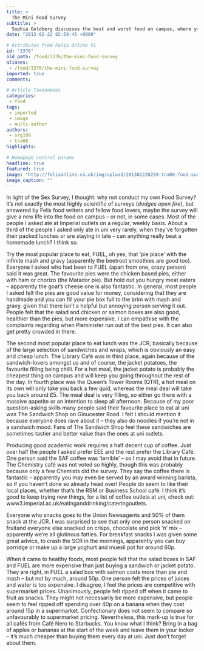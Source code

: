 ```yaml
---
title: >
  The Mini Food Survey
subtitle: >
  Sophia Goldberg discusses the best and worst food on campus, where you can get the best lunch or coffee and whether students are put off buying healthy foods because of the price tag.
date: "2013-02-22 02:59:45 +0000"

# Attributes from Felix Online V1
id: "3376"
old_path: /food/3376/the-mini-food-survey
aliases:
 - /food/3376/the-mini-food-survey
imported: true
comments:

# Article Taxonomies
categories:
 - food
tags:
 - imported
 - image
 - multi-author
authors:
 - srg109
 - tna08
highlights:

# Homepage control params
headline: true
featured: true
image: "http://felixonline.co.uk/img/upload/201302220259-tna08-food-survey.jpg"
image_caption: ""
---
```


In light of the Sex Survey, I thought: why not conduct my own Food Survey? It’s not exactly the most highly scientific of surveys (*dodges open fire*), but answered by Felix food writers and fellow food lovers, maybe the survey will give a new life into the food on campus – or not, in some cases. Most of the people I asked ate at Imperial outlets on a regular, weekly basis. About a third of the people I asked only ate in uni very rarely, when they’ve forgotten their packed lunches or are staying in late – can anything really beat a homemade lunch? I think so.

Try the most popular place to eat, FUEL, oh yes, that ‘pie place’ with the infinite mash and gravy (apparently the beetroot smoothies are good too). Everyone I asked who had been to FUEL (apart from one, crazy person) said it was great. The favourite pies were the chicken based pies, either with ham or chorizo (the Matador pie). But hold out you hungry meat eaters – apparently the goat’s cheese one is also fantastic. In general, most people I asked felt the pies are good value for money, considering that they are handmade and you can fill your pie box full to the brim with mash and gravy, given that there isn’t a helpful but annoying person serving it out. People felt that the salad and chicken or salmon boxes are also good, healthier than the pies, but more expensive. I can empathise with the complaints regarding when Pieminister run out of the best pies. It can also get pretty crowded in there.

The second most popular place to eat lunch was the JCR, basically because of the large selection of sandwiches and wraps, which is obviously an easy and cheap lunch. The Library Café was in third place, again because of the sandwich-lovers amongst us and of course, the jacket potatoes, the favourite filling being chilli. For a hot meal, the jacket potato is probably the cheapest thing on campus and will keep you going throughout the rest of the day. In fourth place was the Queen’s Tower Rooms (QTR), a hot meal on its own will only take you back a few quid, whereas the meal deal will take you back around £5. The meal deal is very filling, so either go there with a massive appetite or an intention to sleep all afternoon. Because of my poor question-asking skills many people said their favourite place to eat at uni was The Sandwich Shop on Gloucester Road. I felt I should mention it because everyone does rave about it – they also do noodles if you’re not in a sandwich mood. Fans of The Sandwich Shop feel these sandwiches are sometimes tastier and better value than the ones at uni outlets.

Producing good academic work requires a half decent cup of coffee. Just over half the people I asked prefer EEE and the rest prefer the Library Café. One person said the SAF coffee was ‘terrible’ – so I may avoid that in future. The Chemistry café was not voted so highly, though this was probably because only a few Chemists did the survey. They say the coffee there is fantastic – apparently you may even be served by an award winning barista, so if you haven’t done so already head over! People do seem to like their local places, whether that’s the RSM or Business School café. I think it’s good to keep trying new things, for a list of coffee outlets at uni, check out: www3.imperial.ac.uk/eatinganddrinking/cateringoutlets.

Everyone who snacks goes to the Union Newsagents and 50% of them snack at the JCR. I was surprised to see that only one person snacked on fruitand everyone else snacked on crisps, chocolate and pick ‘n’ mix – apparently we’re all glutinous fatties. For breakfast snacks I was given some great advice, to crash the SCR in the mornings, apparently you can buy porridge or make up a large yoghurt and muesli pot for around 60p.

When it came to healthy foods, most people felt that the salad boxes in SAF and FUEL are more expensive than just buying a sandwich or jacket potato. They are right, in FUEL a salad box with salmon costs more than pie and mash – but not by much, around 50p. One person felt the prices of juices and water is too expensive. I disagree, I feel the prices are competitive with supermarket prices. Unanimously, people felt ripped off when it came to fruit as snacks. They might not necessarily be more expensive, but people seem to feel ripped off spending over 40p on a banana when they cost around 15p in a supermarket. Confectionary does not seem to compare so unfavourably to supermarket pricing. Nevertheless, this mark-up is true for all cafés from Café Nero to Starbucks. You know what I think? Bring in a bag of apples or bananas at the start of the week and leave them in your locker – it’s much cheaper than buying them every day at uni. Just don’t forget about them.

